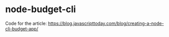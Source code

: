 # node-budget-cli

Code for the article: https://blog.javascripttoday.com/blog/creating-a-node-cli-budget-app/
